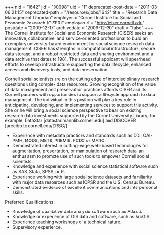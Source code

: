 +++
nid = "1642"
jid = "00098"
uid = "1"
deprecated-post-date = "2011-03-06 21:15"
deprecated-path = "/resources/jobs/1642"
title = "Research Data Management Librarian"
employer = "Cornell Institute for Social and Economic Research (CISER)"
employerurl = "http://ciser.cornell.edu"
postdate = "2009-12-17"
archivedate = "2009-12-30"
draft = "false"
+++
The Cornell Institute for Social and Economic Research (CISER) seeks an
innovative, collaborative, and service-oriented professional to build an
exemplary university-based environment for social science research data
management. CISER has strengths in computational infrastructure, secure
data storage, and a robust restricted data and sharing environment and a
data archive that dates to 1981. The successful applicant will spearhead
efforts to develop infrastructure supporting the data lifecycle,
enhanced access and discovery tools, and data preservation.

Cornell social scientists are on the cutting edge of interdisciplinary
research questions using complex data resources. Growing recognition of
the value of data management and preservation practices affords CISER
and its Cornell partners with opportunities to support a lifecycle
approach to data management. The individual in this position will play a
key role in anticipating, developing, and implementing services to
support this activity. She or he will bring a social science perspective
to bear on existing research data investments supported by the Cornell
University Library; for example, DataStar
[datastar.mannlib.cornell.edu] and DISCOVER
[arecibo.tc.cornell.edu/DRSG/]
  
-   Experience with metadata practices and standards such as DDI,
    OAI-PMH, MODS, METS, PREMIS, FGDC or MARC.
-   Demonstrated interest in cutting-edge web-based technologies for
    augmentation, presentation, or manipulation of research data; an
    enthusiasm to promote use of such tools to empower Cornell social
    scientists.
-   Knowledge and experience with social science statistical software
    such as SAS, Stata, SPSS, or R.
-   Experience working with large social science datasets and
    familiarity with major data resources such as ICPSR and the U.S.
    Census Bureau.
-   Demonstrated evidence of excellent communications and interpersonal
    skills.

Preferred Qualifications:

-   Knowledge of qualitative data analysis software such as Atlas.ti.
-   Knowledge or experience of GIS data and software, such as ArcGIS.
-   Experience teaching workshops of a technical nature.
-   Supervisory experience.
